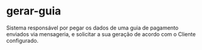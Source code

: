 # gerar-guia
Sistema responsável por pegar os dados de uma guia de pagamento enviados via mensageria, e solicitar a sua geração de acordo com o Cliente configurado.
